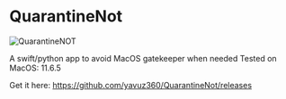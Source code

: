 # QuarantineNot

![QuarantineNOT](https://github.com/user-attachments/assets/b1df7625-2437-4ea3-b3b4-9b3f5992da88)

A swift/python app to avoid MacOS gatekeeper when needed
Tested on MacOS: 11.6.5

Get it here: https://github.com/yavuz360/QuarantineNot/releases
